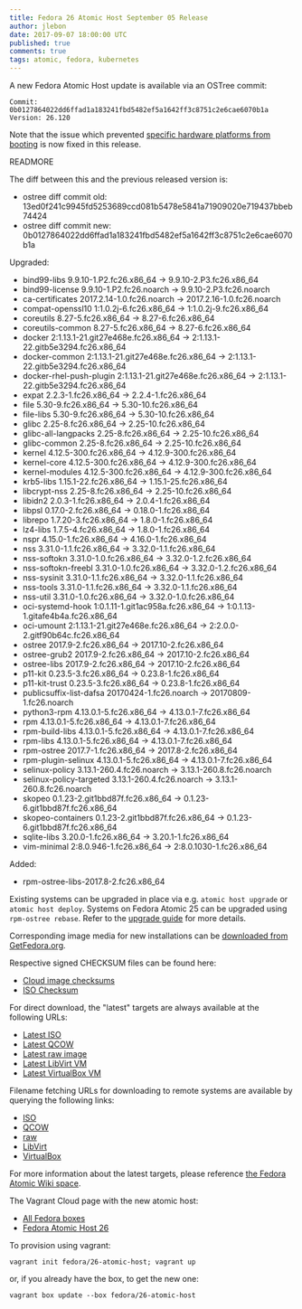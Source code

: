 ```yaml
---
title: Fedora 26 Atomic Host September 05 Release
author: jlebon
date: 2017-09-07 18:00:00 UTC
published: true
comments: true
tags: atomic, fedora, kubernetes
---
```


A new Fedora Atomic Host update is available via an OSTree commit:

```
Commit: 0b0127864022dd6ffad1a183241fbd5482ef5a1642ff3c8751c2e6cae6070b1a
Version: 26.120
```

Note that the issue which prevented
[specific hardware platforms from booting](https://pagure.io/atomic-wg/issue/324)
is now fixed in this release.

READMORE

The diff between this and the previous released version is:

* ostree diff commit old: 13ed0f241c9945fd5253689ccd081b5478e5841a71909020e719437bbeb74424
* ostree diff commit new: 0b0127864022dd6ffad1a183241fbd5482ef5a1642ff3c8751c2e6cae6070b1a

Upgraded:

* bind99-libs 9.9.10-1.P2.fc26.x86_64 -> 9.9.10-2.P3.fc26.x86_64
* bind99-license 9.9.10-1.P2.fc26.noarch -> 9.9.10-2.P3.fc26.noarch
* ca-certificates 2017.2.14-1.0.fc26.noarch -> 2017.2.16-1.0.fc26.noarch
* compat-openssl10 1:1.0.2j-6.fc26.x86_64 -> 1:1.0.2j-9.fc26.x86_64
* coreutils 8.27-5.fc26.x86_64 -> 8.27-6.fc26.x86_64
* coreutils-common 8.27-5.fc26.x86_64 -> 8.27-6.fc26.x86_64
* docker 2:1.13.1-21.git27e468e.fc26.x86_64 -> 2:1.13.1-22.gitb5e3294.fc26.x86_64
* docker-common 2:1.13.1-21.git27e468e.fc26.x86_64 -> 2:1.13.1-22.gitb5e3294.fc26.x86_64
* docker-rhel-push-plugin 2:1.13.1-21.git27e468e.fc26.x86_64 -> 2:1.13.1-22.gitb5e3294.fc26.x86_64
* expat 2.2.3-1.fc26.x86_64 -> 2.2.4-1.fc26.x86_64
* file 5.30-9.fc26.x86_64 -> 5.30-10.fc26.x86_64
* file-libs 5.30-9.fc26.x86_64 -> 5.30-10.fc26.x86_64
* glibc 2.25-8.fc26.x86_64 -> 2.25-10.fc26.x86_64
* glibc-all-langpacks 2.25-8.fc26.x86_64 -> 2.25-10.fc26.x86_64
* glibc-common 2.25-8.fc26.x86_64 -> 2.25-10.fc26.x86_64
* kernel 4.12.5-300.fc26.x86_64 -> 4.12.9-300.fc26.x86_64
* kernel-core 4.12.5-300.fc26.x86_64 -> 4.12.9-300.fc26.x86_64
* kernel-modules 4.12.5-300.fc26.x86_64 -> 4.12.9-300.fc26.x86_64
* krb5-libs 1.15.1-22.fc26.x86_64 -> 1.15.1-25.fc26.x86_64
* libcrypt-nss 2.25-8.fc26.x86_64 -> 2.25-10.fc26.x86_64
* libidn2 2.0.3-1.fc26.x86_64 -> 2.0.4-1.fc26.x86_64
* libpsl 0.17.0-2.fc26.x86_64 -> 0.18.0-1.fc26.x86_64
* librepo 1.7.20-3.fc26.x86_64 -> 1.8.0-1.fc26.x86_64
* lz4-libs 1.7.5-4.fc26.x86_64 -> 1.8.0-1.fc26.x86_64
* nspr 4.15.0-1.fc26.x86_64 -> 4.16.0-1.fc26.x86_64
* nss 3.31.0-1.1.fc26.x86_64 -> 3.32.0-1.1.fc26.x86_64
* nss-softokn 3.31.0-1.0.fc26.x86_64 -> 3.32.0-1.2.fc26.x86_64
* nss-softokn-freebl 3.31.0-1.0.fc26.x86_64 -> 3.32.0-1.2.fc26.x86_64
* nss-sysinit 3.31.0-1.1.fc26.x86_64 -> 3.32.0-1.1.fc26.x86_64
* nss-tools 3.31.0-1.1.fc26.x86_64 -> 3.32.0-1.1.fc26.x86_64
* nss-util 3.31.0-1.0.fc26.x86_64 -> 3.32.0-1.0.fc26.x86_64
* oci-systemd-hook 1:0.1.11-1.git1ac958a.fc26.x86_64 -> 1:0.1.13-1.gitafe4b4a.fc26.x86_64
* oci-umount 2:1.13.1-21.git27e468e.fc26.x86_64 -> 2:2.0.0-2.gitf90b64c.fc26.x86_64
* ostree 2017.9-2.fc26.x86_64 -> 2017.10-2.fc26.x86_64
* ostree-grub2 2017.9-2.fc26.x86_64 -> 2017.10-2.fc26.x86_64
* ostree-libs 2017.9-2.fc26.x86_64 -> 2017.10-2.fc26.x86_64
* p11-kit 0.23.5-3.fc26.x86_64 -> 0.23.8-1.fc26.x86_64
* p11-kit-trust 0.23.5-3.fc26.x86_64 -> 0.23.8-1.fc26.x86_64
* publicsuffix-list-dafsa 20170424-1.fc26.noarch -> 20170809-1.fc26.noarch
* python3-rpm 4.13.0.1-5.fc26.x86_64 -> 4.13.0.1-7.fc26.x86_64
* rpm 4.13.0.1-5.fc26.x86_64 -> 4.13.0.1-7.fc26.x86_64
* rpm-build-libs 4.13.0.1-5.fc26.x86_64 -> 4.13.0.1-7.fc26.x86_64
* rpm-libs 4.13.0.1-5.fc26.x86_64 -> 4.13.0.1-7.fc26.x86_64
* rpm-ostree 2017.7-1.fc26.x86_64 -> 2017.8-2.fc26.x86_64
* rpm-plugin-selinux 4.13.0.1-5.fc26.x86_64 -> 4.13.0.1-7.fc26.x86_64
* selinux-policy 3.13.1-260.4.fc26.noarch -> 3.13.1-260.8.fc26.noarch
* selinux-policy-targeted 3.13.1-260.4.fc26.noarch -> 3.13.1-260.8.fc26.noarch
* skopeo 0.1.23-2.git1bbd87f.fc26.x86_64 -> 0.1.23-6.git1bbd87f.fc26.x86_64
* skopeo-containers 0.1.23-2.git1bbd87f.fc26.x86_64 -> 0.1.23-6.git1bbd87f.fc26.x86_64
* sqlite-libs 3.20.0-1.fc26.x86_64 -> 3.20.1-1.fc26.x86_64
* vim-minimal 2:8.0.946-1.fc26.x86_64 -> 2:8.0.1030-1.fc26.x86_64

Added:

* rpm-ostree-libs-2017.8-2.fc26.x86_64

Existing systems can be upgraded in place via e.g. `atomic host upgrade` or
`atomic host deploy`.  Systems on Fedora Atomic 25 can be upgraded using `rpm-ostree rebase`.
Refer to the [upgrade guide](http://www.projectatomic.io/blog/2017/08/fedora-atomic-25-to-26-upgrade/)
for more details.

Corresponding image media for new installations can be
[downloaded from GetFedora.org](https://getfedora.org/en/atomic/download/).

Respective signed CHECKSUM files can be found here:

* [Cloud image checksums](https://alt.fedoraproject.org/pub/alt/atomic/stable/Fedora-Atomic-26-20170905.0/CloudImages/x86_64/images/Fedora-CloudImages-26-20170905.0-x86_64-CHECKSUM)
* [ISO Checksum](https://alt.fedoraproject.org/pub/alt/atomic/stable/Fedora-Atomic-26-20170905.0/Atomic/x86_64/iso/Fedora-Atomic-26-20170905.0-x86_64-CHECKSUM)

For direct download, the "latest" targets are always available at the following URLs:

* [Latest ISO](https://getfedora.org/atomic_iso_latest)
* [Latest QCOW](https://getfedora.org/atomic_qcow2_latest)
* [Latest raw image](https://getfedora.org/atomic_raw_latest)
* [Latest LibVirt VM](https://getfedora.org/atomic_vagrant_libvirt_latest)
* [Latest VirtualBox VM](https://getfedora.org/atomic_vagrant_virtualbox_latest)

Filename fetching URLs for downloading to remote systems are available by querying the following links:

* [ISO](https://getfedora.org/atomic_iso_latest_filename)
* [QCOW](https://getfedora.org/atomic_qcow2_latest_filename)
* [raw](https://getfedora.org/atomic_raw_latest_filename)
* [LibVirt](https://getfedora.org/atomic_vagrant_libvirt_latest_filename)
* [VirtualBox](https://getfedora.org/atomic_vagrant_virtualbox_latest_filename)

For more information about the latest targets, please reference [the Fedora
Atomic Wiki space](https://fedoraproject.org/wiki/Atomic_WG#Fedora_Atomic_Image_Download_Links).

The Vagrant Cloud page with the new atomic host:

* [All Fedora boxes](https://app.vagrantup.com/fedora/)
* [Fedora Atomic Host 26](https://app.vagrantup.com/fedora/boxes/26-atomic-host/versions/26.20170905.0)

To provision using vagrant:

```
vagrant init fedora/26-atomic-host; vagrant up
```

or, if you already have the box, to get the new one:

```
vagrant box update --box fedora/26-atomic-host
```
